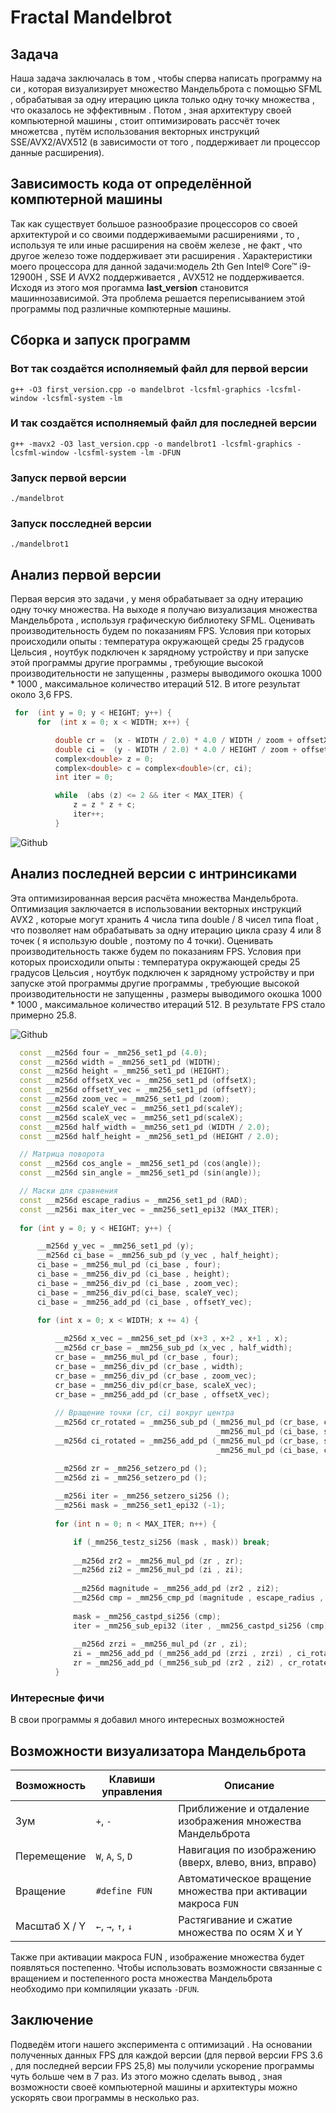   # Fractal Mandelbrot

  ## Задача
  Наша задача заключалась в том , чтобы сперва написать программу на си , которая визуализирует множество Мандельброта с помощью SFML , обрабатывая за  одну итерацию цикла только одну точку множества , 
  что оказалось не эффективным . Потом , зная архитектуру своей компьютерной машины , стоит оптимизировать рассчёт точек множетсва , путём использования векторных инструкций SSE/AVX2/AVX512 (в зависимости от того , поддерживает ли процессор данные расширения).

  ## Зависимость кода от определённой компютерной машины
  Так как существует большое разнообразие процессоров со своей архитектурой и со своими поддерживаемыми расширениями , то , используя те или иные расширения на своём железе , не факт , что другое железо тоже поддерживает эти расширения .
  Характеристики моего процессора для данной задачи:модель 2th Gen Intel® Core™ i9-12900H , SSE И AVX2 поддерживается , AVX512 не поддерживается.
  Исходя из этого моя прогамма **last_version** становится машиннозависимой. Эта проблема решается переписыванием этой программы под различные компютерные машины.
  
  ## Сборка и запуск программ

  ### Вот так создаётся исполняемый файл для первой версии
  
  `g++ -O3 first_version.cpp -o mandelbrot -lcsfml-graphics -lcsfml-window -lcsfml-system -lm`

  ### И так создаётся исполняемый файл для последней версии
  
  `g++ -mavx2 -O3 last_version.cpp -o mandelbrot1 -lcsfml-graphics -lcsfml-window -lcsfml-system -lm -DFUN`

  ### Запуск первой версии

  `./mandelbrot`

  ### Запуск посследней версии

  `./mandelbrot1`
  

  ## Анализ первой версии
  Первая версия это задачи , у меня обрабатывает за одну итерацию одну точку множества. На выходе я получаю визуализация множества Мандельброта , используя графическую библиотеку SFML.
  Оценивать производительность будем по показаниям FPS. Условия при которых происходили опыты : температура окружающей среды 25 градусов Цельсия , ноутбук подключен к зарядному устройству и при запуске этой программы другие программы , требующие высокой производительности не запущенны , 
  размеры выводимого окошка 1000 * 1000 , максимальное количество итераций 512.
  В итоге результат  около 3,6 FPS.


  ```c++
   for  (int y = 0; y < HEIGHT; y++) {
        for  (int x = 0; x < WIDTH; x++) {

            double cr =  (x - WIDTH / 2.0) * 4.0 / WIDTH / zoom + offsetX;
            double ci =  (y - WIDTH / 2.0) * 4.0 / HEIGHT / zoom + offsetY;
            complex<double> z = 0;
            complex<double> c = complex<double>(cr, ci);
            int iter = 0;

            while  (abs (z) <= 2 && iter < MAX_ITER) {
                z = z * z + c;
                iter++;
            }
 ```

  ![Github](https://github.com/Arseny-Dernovich/Frac_Mandelbort/blob/main/Pictures_for_README/%D0%A1%D0%BD%D0%B8%D0%BC%D0%BE%D0%BA%20%D1%8D%D0%BA%D1%80%D0%B0%D0%BD%D0%B0_20250405_152420.png)

  ## Анализ последней версии с интринсиками
  Эта оптимизированная версия расчёта множества Мандельброта. Оптимизация заключается в использовании векторных инструкций AVX2 , которые могут хранить 4 числа типа double / 8 чисел типа float , 
  что позволяет нам обрабатывать за одну итерацию цикла сразу 4 или 8 точек ( я использую double , поэтому по 4 точки).  Оценивать производительность также  будем по показаниям FPS. Условия при которых происходили опыты : температура окружающей среды 25 градусов Цельсия , ноутбук подключен к зарядному устройству и при запуске этой программы другие программы , требующие высокой производительности не запущенны , 
  размеры выводимого окошка 1000 * 1000 , максимальное количество итераций 512.
  В результате FPS стало примерно 25.8.


  ![Github](https://github.com/Arseny-Dernovich/Frac_Mandelbort/blob/main/Pictures_for_README/%D0%A1%D0%BD%D0%B8%D0%BC%D0%BE%D0%BA%20%D1%8D%D0%BA%D1%80%D0%B0%D0%BD%D0%B0_20250405_152457.png)
  
  ```c++
    const __m256d four = _mm256_set1_pd (4.0);
    const __m256d width = _mm256_set1_pd (WIDTH);
    const __m256d height = _mm256_set1_pd (HEIGHT);
    const __m256d offsetX_vec = _mm256_set1_pd (offsetX);
    const __m256d offsetY_vec = _mm256_set1_pd (offsetY);
    const __m256d zoom_vec = _mm256_set1_pd (zoom);
    const __m256d scaleY_vec = _mm256_set1_pd(scaleY);
    const __m256d scaleX_vec = _mm256_set1_pd(scaleX);
    const __m256d half_width = _mm256_set1_pd (WIDTH / 2.0);
    const __m256d half_height = _mm256_set1_pd (HEIGHT / 2.0);

    // Матрица поворота
    const __m256d cos_angle = _mm256_set1_pd (cos(angle));
    const __m256d sin_angle = _mm256_set1_pd (sin(angle));

    // Маски для сравнения
    const __m256d escape_radius = _mm256_set1_pd (RAD);
    const __m256i max_iter_vec = _mm256_set1_epi32 (MAX_ITER);
    
    for (int y = 0; y < HEIGHT; y++) {

        __m256d y_vec = _mm256_set1_pd (y);
        __m256d ci_base = _mm256_sub_pd (y_vec , half_height);
        ci_base = _mm256_mul_pd (ci_base , four);
        ci_base = _mm256_div_pd (ci_base , height);
        ci_base = _mm256_div_pd (ci_base , zoom_vec);
        ci_base = _mm256_div_pd(ci_base, scaleY_vec);
        ci_base = _mm256_add_pd (ci_base , offsetY_vec);
        
        for (int x = 0; x < WIDTH; x += 4) {

            __m256d x_vec = _mm256_set_pd (x+3 , x+2 , x+1 , x);
            __m256d cr_base = _mm256_sub_pd (x_vec , half_width);
            cr_base = _mm256_mul_pd (cr_base , four);
            cr_base = _mm256_div_pd (cr_base , width);
            cr_base = _mm256_div_pd (cr_base , zoom_vec);
            cr_base = _mm256_div_pd(cr_base, scaleX_vec);   
            cr_base = _mm256_add_pd (cr_base , offsetX_vec);
            
            // Вращение точки (cr, ci) вокруг центра
            __m256d cr_rotated = _mm256_sub_pd (_mm256_mul_pd (cr_base, cos_angle),
                                                _mm256_mul_pd (ci_base, sin_angle));
            __m256d ci_rotated = _mm256_add_pd (_mm256_mul_pd (cr_base, sin_angle),
                                                _mm256_mul_pd (ci_base, cos_angle));

            __m256d zr = _mm256_setzero_pd ();
            __m256d zi = _mm256_setzero_pd ();
            
            __m256i iter = _mm256_setzero_si256 ();
            __m256i mask = _mm256_set1_epi32 (-1);
            
            for (int n = 0; n < MAX_ITER; n++) {

                if (_mm256_testz_si256 (mask , mask)) break;
                
                __m256d zr2 = _mm256_mul_pd (zr , zr);
                __m256d zi2 = _mm256_mul_pd (zi , zi);
                
                __m256d magnitude = _mm256_add_pd (zr2 , zi2);
                __m256d cmp = _mm256_cmp_pd (magnitude , escape_radius , _CMP_LE_OS);
                
                mask = _mm256_castpd_si256 (cmp);
                iter = _mm256_sub_epi32 (iter , _mm256_castpd_si256 (cmp));
                
                __m256d zrzi = _mm256_mul_pd (zr , zi);
                zi = _mm256_add_pd (_mm256_add_pd (zrzi , zrzi) , ci_rotated);
                zr = _mm256_add_pd (_mm256_sub_pd (zr2 , zi2) , cr_rotated);
            }
```
### Интересные фичи
В свои программы я добавил много интересных возможностей 
## Возможности визуализатора Мандельброта

| Возможность           | Клавиши управления       | Описание                                                                 |
|-----------------------|--------------------------|--------------------------------------------------------------------------|
|  Зум                | `+`, `-`                 | Приближение и отдаление изображения множества Мандельброта              |
|  Перемещение        | `W`, `A`, `S`, `D`       | Навигация по изображению (вверх, влево, вниз, вправо)                   |
|  Вращение           | `#define FUN`            | Автоматическое вращение множества при активации макроса `FUN`           |
|  Масштаб X / Y      | `←`, `→`, `↑`, `↓`       | Растягивание и сжатие множества по осям X и Y                           |

Также при активации макроса FUN , изображение множества будет появляться постепенно.
Чтобы использовать возможности связанные с вращением и постепенного роста множества Мандельброта необходимо при компиляции указать `-DFUN`.

## Заключение
Подведём итоги нашего эксперимента с оптимизаций . На основании полученных данных FPS для каждой версии (для первой версии FPS 3.6 , для последней версии FPS 25,8) мы получили ускорение программы чуть больше чем в 7 раз.
Из этого можно сделать вывод , зная возможности своеё компьютерной машины и архитектуры можно ускорять свои программы в несколько раз.
